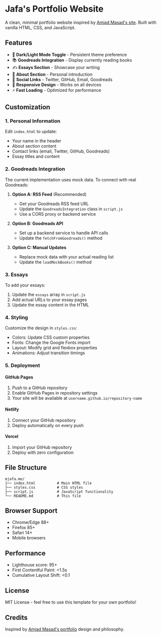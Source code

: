 # Jafa's Portfolio Website

A clean, minimal portfolio website inspired by [Amjad Masad's site](https://amasad.me/). Built with vanilla HTML, CSS, and JavaScript.

## Features

- 🌙 **Dark/Light Mode Toggle** - Persistent theme preference
- 📚 **Goodreads Integration** - Display currently reading books
- ✍️ **Essays Section** - Showcase your writing
- 👤 **About Section** - Personal introduction
- 🔗 **Social Links** - Twitter, GitHub, Email, Goodreads
- 📱 **Responsive Design** - Works on all devices
- ⚡ **Fast Loading** - Optimized for performance

## Customization

### 1. Personal Information

Edit `index.html` to update:
- Your name in the header
- About section content
- Contact links (email, Twitter, GitHub, Goodreads)
- Essay titles and content

### 2. Goodreads Integration

The current implementation uses mock data. To connect with real Goodreads:

1. **Option A: RSS Feed** (Recommended)
   - Get your Goodreads RSS feed URL
   - Update the `GoodreadsIntegration` class in `script.js`
   - Use a CORS proxy or backend service

2. **Option B: Goodreads API**
   - Set up a backend service to handle API calls
   - Update the `fetchFromGoodreads()` method

3. **Option C: Manual Updates**
   - Replace mock data with your actual reading list
   - Update the `loadMockBooks()` method

### 3. Essays

To add your essays:
1. Update the `essays` array in `script.js`
2. Add actual URLs to your essay pages
3. Update the essay content in the HTML

### 4. Styling

Customize the design in `styles.css`:
- Colors: Update CSS custom properties
- Fonts: Change the Google Fonts import
- Layout: Modify grid and flexbox properties
- Animations: Adjust transition timings

### 5. Deployment

#### GitHub Pages
1. Push to a GitHub repository
2. Enable GitHub Pages in repository settings
3. Your site will be available at `username.github.io/repository-name`

#### Netlify
1. Connect your GitHub repository
2. Deploy automatically on every push

#### Vercel
1. Import your GitHub repository
2. Deploy with zero configuration

## File Structure

```
mjafa.me/
├── index.html          # Main HTML file
├── styles.css          # CSS styles
├── script.js           # JavaScript functionality
└── README.md           # This file
```

## Browser Support

- Chrome/Edge 88+
- Firefox 85+
- Safari 14+
- Mobile browsers

## Performance

- Lighthouse score: 95+
- First Contentful Paint: <1.5s
- Cumulative Layout Shift: <0.1

## License

MIT License - feel free to use this template for your own portfolio!

## Credits

Inspired by [Amjad Masad's portfolio](https://amasad.me/) design and philosophy.
